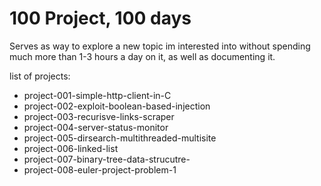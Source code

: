 <h1> 100 Project, 100 days </h1>

Serves as way to explore a new topic im interested into without spending much more than 1-3 hours a day on it, as well as documenting it.

list of projects:

- project-001-simple-http-client-in-C
- project-002-exploit-boolean-based-injection
- project-003-recurisve-links-scraper
- project-004-server-status-monitor
- project-005-dirsearch-multithreaded-multisite
- project-006-linked-list
- project-007-binary-tree-data-strucutre-
- project-008-euler-project-problem-1
